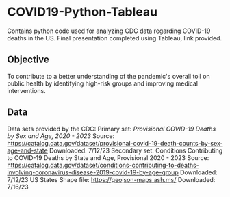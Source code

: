 # COVID19-Python-Tableau
Contains python code used for analyzing CDC data regarding COVID-19 deaths in the US.
Final presentation completed using Tableau, link provided.

## Objective
To contribute to a better understanding of the pandemic's overall toll on public health by identifying high-risk groups and improving medical interventions.

## Data
Data sets provided by the CDC:
  Primary set: _Provisional COVID-19 Deaths by Sex and Age, 2020 - 2023_
  Source: https://catalog.data.gov/dataset/provisional-covid-19-death-counts-by-sex-age-and-state
  Downloaded: 7/12/23
  Secondary set: Conditions Contributing to COVID-19 Deaths by State and Age, Provisional 2020 - 2023
  Source: https://catalog.data.gov/dataset/conditions-contributing-to-deaths-involving-coronavirus-disease-2019-covid-19-by-age-group
  Downloaded: 7/12/23
US States Shape file: https://geojson-maps.ash.ms/
Downloaded: 7/16/23
